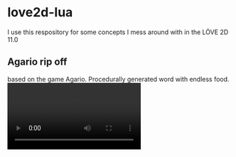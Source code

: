 # love2d-lua

I use this respository for some concepts I mess around with in the LÖVE 2D 11.0

## Agario rip off
based on the game Agario. Procedurally generated word with endless food.
![Alt Text](https://i.gyazo.com/2b1cda1a897b53ec918cfed0135063e3.mp4)
